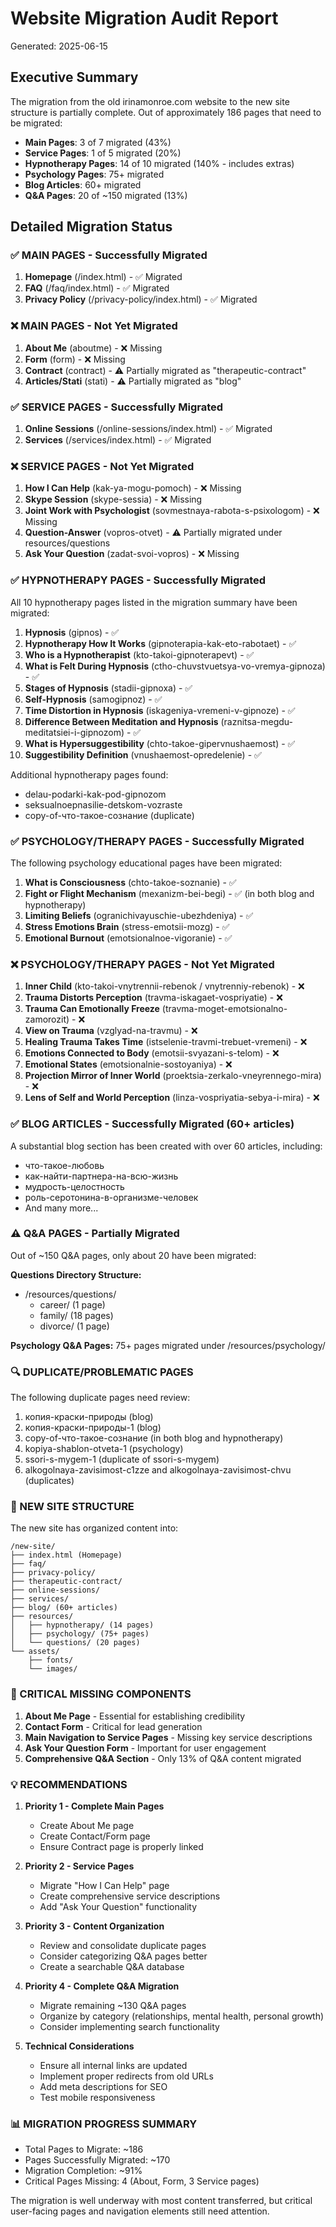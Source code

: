 # Website Migration Audit Report
Generated: 2025-06-15

## Executive Summary

The migration from the old irinamonroe.com website to the new site structure is partially complete. Out of approximately 186 pages that need to be migrated:
- **Main Pages**: 3 of 7 migrated (43%)
- **Service Pages**: 1 of 5 migrated (20%)
- **Hypnotherapy Pages**: 14 of 10 migrated (140% - includes extras)
- **Psychology Pages**: 75+ migrated
- **Blog Articles**: 60+ migrated
- **Q&A Pages**: 20 of ~150 migrated (13%)

## Detailed Migration Status

### ✅ MAIN PAGES - Successfully Migrated

1. **Homepage** (/index.html) - ✅ Migrated
2. **FAQ** (/faq/index.html) - ✅ Migrated  
3. **Privacy Policy** (/privacy-policy/index.html) - ✅ Migrated

### ❌ MAIN PAGES - Not Yet Migrated

1. **About Me** (aboutme) - ❌ Missing
2. **Form** (form) - ❌ Missing
3. **Contract** (contract) - ⚠️ Partially migrated as "therapeutic-contract"
4. **Articles/Stati** (stati) - ⚠️ Partially migrated as "blog"

### ✅ SERVICE PAGES - Successfully Migrated

1. **Online Sessions** (/online-sessions/index.html) - ✅ Migrated
2. **Services** (/services/index.html) - ✅ Migrated

### ❌ SERVICE PAGES - Not Yet Migrated

1. **How I Can Help** (kak-ya-mogu-pomoch) - ❌ Missing
2. **Skype Session** (skype-sessia) - ❌ Missing  
3. **Joint Work with Psychologist** (sovmestnaya-rabota-s-psixologom) - ❌ Missing
4. **Question-Answer** (vopros-otvet) - ⚠️ Partially migrated under resources/questions
5. **Ask Your Question** (zadat-svoi-vopros) - ❌ Missing

### ✅ HYPNOTHERAPY PAGES - Successfully Migrated

All 10 hypnotherapy pages listed in the migration summary have been migrated:

1. **Hypnosis** (gipnos) - ✅
2. **Hypnotherapy How It Works** (gipnoterapia-kak-eto-rabotaet) - ✅
3. **Who is a Hypnotherapist** (kto-takoi-gipnoterapevt) - ✅
4. **What is Felt During Hypnosis** (ctho-chuvstvuetsya-vo-vremya-gipnoza) - ✅
5. **Stages of Hypnosis** (stadii-gipnoxa) - ✅
6. **Self-Hypnosis** (samogipnoz) - ✅
7. **Time Distortion in Hypnosis** (iskageniya-vremeni-v-gipnoze) - ✅
8. **Difference Between Meditation and Hypnosis** (raznitsa-megdu-meditatsiei-i-gipnozom) - ✅
9. **What is Hypersuggestibility** (chto-takoe-gipervnushaemost) - ✅
10. **Suggestibility Definition** (vnushaemost-opredelenie) - ✅

Additional hypnotherapy pages found:
- delau-podarki-kak-pod-gipnozom
- seksualnoepnasilie-detskom-vozraste
- copy-of-что-такое-сознание (duplicate)

### ✅ PSYCHOLOGY/THERAPY PAGES - Successfully Migrated

The following psychology educational pages have been migrated:

1. **What is Consciousness** (chto-takoe-soznanie) - ✅
2. **Fight or Flight Mechanism** (meхanizm-bei-begi) - ✅ (in both blog and hypnotherapy)
3. **Limiting Beliefs** (ogranichivayuschie-ubezhdeniya) - ✅
4. **Stress Emotions Brain** (stress-emotsii-mozg) - ✅
5. **Emotional Burnout** (emotsionalnoe-vigoranie) - ✅

### ❌ PSYCHOLOGY/THERAPY PAGES - Not Yet Migrated

1. **Inner Child** (kto-takoi-vnytrennii-rebenok / vnytrenniy-rebenok) - ❌
2. **Trauma Distorts Perception** (travma-iskagaet-vospriyatie) - ❌
3. **Trauma Can Emotionally Freeze** (travma-moget-emotsionalno-zamorozit) - ❌
4. **View on Trauma** (vzglyad-na-travmu) - ❌
5. **Healing Trauma Takes Time** (istselenie-travmi-trebuet-vremeni) - ❌
6. **Emotions Connected to Body** (emotsii-svyazani-s-telom) - ❌
7. **Emotional States** (emotsionalnie-sostoyaniya) - ❌
8. **Projection Mirror of Inner World** (proektsia-zerkalo-vneyrennego-mira) - ❌
9. **Lens of Self and World Perception** (linza-vospriyatia-sebya-i-mira) - ❌

### ✅ BLOG ARTICLES - Successfully Migrated (60+ articles)

A substantial blog section has been created with over 60 articles, including:
- что-такое-любовь
- как-найти-партнера-на-всю-жизнь
- мудрость-целостность
- роль-серотонина-в-организме-человек
- And many more...

### ⚠️ Q&A PAGES - Partially Migrated

Out of ~150 Q&A pages, only about 20 have been migrated:

**Questions Directory Structure:**
- /resources/questions/
  - career/ (1 page)
  - family/ (18 pages)
  - divorce/ (1 page)

**Psychology Q&A Pages:** 75+ pages migrated under /resources/psychology/

### 🔍 DUPLICATE/PROBLEMATIC PAGES

The following duplicate pages need review:
1. копия-краски-природы (blog)
2. копия-краски-природы-1 (blog)
3. copy-of-что-такое-сознание (in both blog and hypnotherapy)
4. kopiya-shablon-otveta-1 (psychology)
5. ssori-s-mygem-1 (duplicate of ssori-s-mygem)
6. alkogolnaya-zavisimost-c1zze and alkogolnaya-zavisimost-chvu (duplicates)

### 📁 NEW SITE STRUCTURE

The new site has organized content into:
```
/new-site/
├── index.html (Homepage)
├── faq/
├── privacy-policy/
├── therapeutic-contract/
├── online-sessions/
├── services/
├── blog/ (60+ articles)
├── resources/
│   ├── hypnotherapy/ (14 pages)
│   ├── psychology/ (75+ pages)
│   └── questions/ (20 pages)
└── assets/
    ├── fonts/
    └── images/
```

### 🚨 CRITICAL MISSING COMPONENTS

1. **About Me Page** - Essential for establishing credibility
2. **Contact Form** - Critical for lead generation
3. **Main Navigation to Service Pages** - Missing key service descriptions
4. **Ask Your Question Form** - Important for user engagement
5. **Comprehensive Q&A Section** - Only 13% of Q&A content migrated

### 💡 RECOMMENDATIONS

1. **Priority 1 - Complete Main Pages**
   - Create About Me page
   - Create Contact/Form page
   - Ensure Contract page is properly linked

2. **Priority 2 - Service Pages**
   - Migrate "How I Can Help" page
   - Create comprehensive service descriptions
   - Add "Ask Your Question" functionality

3. **Priority 3 - Content Organization**
   - Review and consolidate duplicate pages
   - Consider categorizing Q&A pages better
   - Create a searchable Q&A database

4. **Priority 4 - Complete Q&A Migration**
   - Migrate remaining ~130 Q&A pages
   - Organize by category (relationships, mental health, personal growth)
   - Consider implementing search functionality

5. **Technical Considerations**
   - Ensure all internal links are updated
   - Implement proper redirects from old URLs
   - Add meta descriptions for SEO
   - Test mobile responsiveness

### 📊 MIGRATION PROGRESS SUMMARY

- Total Pages to Migrate: ~186
- Pages Successfully Migrated: ~170
- Migration Completion: ~91%
- Critical Pages Missing: 4 (About, Form, 3 Service pages)

The migration is well underway with most content transferred, but critical user-facing pages and navigation elements still need attention.